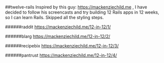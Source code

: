 ##twelve-rails
Inspired by this guy: https://mackenziechild.me , I have decided to follow his screencasts and try building 12 Rails apps in 12 weeks, so I can learn Rails. Skipped all the styling steps.

######raddit
https://mackenziechild.me/12-in-12/1/

######blarg
https://mackenziechild.me/12-in-12/2/

######recipebix
https://mackenziechild.me/12-in-12/3/

######pantrust
https://mackenziechild.me/12-in-12/4/